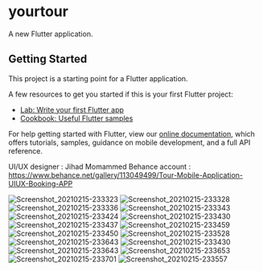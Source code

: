 # yourtour

A new Flutter application.

## Getting Started

This project is a starting point for a Flutter application.

A few resources to get you started if this is your first Flutter project:

- [Lab: Write your first Flutter app](https://flutter.dev/docs/get-started/codelab)
- [Cookbook: Useful Flutter samples](https://flutter.dev/docs/cookbook)

For help getting started with Flutter, view our
[online documentation](https://flutter.dev/docs), which offers tutorials,
samples, guidance on mobile development, and a full API reference.

UI/UX designer : Jihad Momammed 
Behance account :  https://www.behance.net/gallery/113049499/Tour-Mobile-Application-UIUX-Booking-APP

![Screenshot_20210215-233323](https://user-images.githubusercontent.com/64072468/107999027-1e3b4600-6fef-11eb-91e2-5a958c309317.png)
![Screenshot_20210215-233328](https://user-images.githubusercontent.com/64072468/107999036-25625400-6fef-11eb-9bd4-b2f164e6fac4.png)
![Screenshot_20210215-233336](https://user-images.githubusercontent.com/64072468/107999056-36ab6080-6fef-11eb-8eb7-dee96e60b88e.png)
![Screenshot_20210215-233343](https://user-images.githubusercontent.com/64072468/107999069-3d39d800-6fef-11eb-8c8c-18b8f3d5877f.png)
![Screenshot_20210215-233424](https://user-images.githubusercontent.com/64072468/107999091-4a56c700-6fef-11eb-99ee-fa441a2783aa.png)
![Screenshot_20210215-233430](https://user-images.githubusercontent.com/64072468/107999099-50e53e80-6fef-11eb-8373-d036ba9c68c6.png)
![Screenshot_20210215-233437](https://user-images.githubusercontent.com/64072468/107999114-580c4c80-6fef-11eb-8f56-591bc95ce369.png)
![Screenshot_20210215-233459](https://user-images.githubusercontent.com/64072468/107999125-635f7800-6fef-11eb-95da-41fd8e95c91b.png)
![Screenshot_20210215-233450](https://user-images.githubusercontent.com/64072468/107999160-7114fd80-6fef-11eb-912f-49f0e9cc9636.png)
![Screenshot_20210215-233528](https://user-images.githubusercontent.com/64072468/107999176-7b36fc00-6fef-11eb-83d8-6e989fe36ae8.png)
![Screenshot_20210215-233643](https://user-images.githubusercontent.com/64072468/107999195-87bb5480-6fef-11eb-83c3-584c8674f10a.png)
![Screenshot_20210215-233430](https://user-images.githubusercontent.com/64072468/107999259-acafc780-6fef-11eb-9f8a-924c826a2ef2.png)
![Screenshot_20210215-233643](https://user-images.githubusercontent.com/64072468/107999262-b0434e80-6fef-11eb-9569-f13d1a71e60f.png)
![Screenshot_20210215-233653](https://user-images.githubusercontent.com/64072468/107999277-bafde380-6fef-11eb-832e-84a7d2cf3f21.png)
![Screenshot_20210215-233701](https://user-images.githubusercontent.com/64072468/107999287-bfc29780-6fef-11eb-89c9-163eeff24b1b.png)
![Screenshot_20210215-233557](https://user-images.githubusercontent.com/64072468/107999300-c51fe200-6fef-11eb-9285-7c5f04a15cfe.png)




